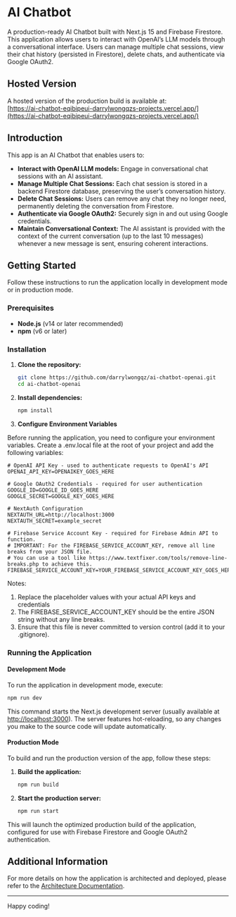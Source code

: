 # AI Chatbot

A production-ready AI Chatbot built with Next.js 15 and Firebase Firestore. This application allows users to interact with OpenAI’s LLM models through a conversational interface. Users can manage multiple chat sessions, view their chat history (persisted in Firestore), delete chats, and authenticate via Google OAuth2.

## Hosted Version

A hosted version of the production build is available at:  
[https://ai-chatbot-eqibipeui-darrylwongqzs-projects.vercel.app/](https://ai-chatbot-eqibipeui-darrylwongqzs-projects.vercel.app/)

## Introduction

This app is an AI Chatbot that enables users to:
- **Interact with OpenAI LLM models:** Engage in conversational chat sessions with an AI assistant.
- **Manage Multiple Chat Sessions:** Each chat session is stored in a backend Firestore database, preserving the user’s conversation history.
- **Delete Chat Sessions:** Users can remove any chat they no longer need, permanently deleting the conversation from Firestore.
- **Authenticate via Google OAuth2:** Securely sign in and out using Google credentials.
- **Maintain Conversational Context:** The AI assistant is provided with the context of the current conversation (up to the last 10 messages) whenever a new message is sent, ensuring coherent interactions.

## Getting Started

Follow these instructions to run the application locally in development mode or in production mode.

### Prerequisites

- **Node.js** (v14 or later recommended)
- **npm** (v6 or later)

### Installation

1. **Clone the repository:**

   ```bash
   git clone https://github.com/darrylwongqz/ai-chatbot-openai.git
   cd ai-chatbot-openai
   ```

2. **Install dependencies:**

   ```bash
   npm install
   ```

3. **Configure Environment Variables**
   
Before running the application, you need to configure your environment variables. Create a .env.local file at the root of your project and add the following variables:
```
# OpenAI API Key - used to authenticate requests to OpenAI's API
OPENAI_API_KEY=OPENAIKEY_GOES_HERE

# Google OAuth2 Credentials - required for user authentication
GOOGLE_ID=GOOGLE_ID_GOES_HERE
GOOGLE_SECRET=GOOGLE_KEY_GOES_HERE

# NextAuth Configuration
NEXTAUTH_URL=http://localhost:3000
NEXTAUTH_SECRET=example_secret

# Firebase Service Account Key - required for Firebase Admin API to function.
# IMPORTANT: For the FIREBASE_SERVICE_ACCOUNT_KEY, remove all line breaks from your JSON file.
# You can use a tool like https://www.textfixer.com/tools/remove-line-breaks.php to achieve this.
FIREBASE_SERVICE_ACCOUNT_KEY=YOUR_FIREBASE_SERVICE_ACCOUNT_KEY_GOES_HERE
```

Notes:
1. Replace the placeholder values with your actual API keys and credentials
2. The FIREBASE_SERVICE_ACCOUNT_KEY should be the entire JSON string without any line breaks.
3. Ensure that this file is never committed to version control (add it to your .gitignore).

### Running the Application

#### Development Mode

To run the application in development mode, execute:

```bash
npm run dev
```

This command starts the Next.js development server (usually available at [http://localhost:3000](http://localhost:3000)). The server features hot-reloading, so any changes you make to the source code will update automatically.

#### Production Mode

To build and run the production version of the app, follow these steps:

1. **Build the application:**

   ```bash
   npm run build
   ```

2. **Start the production server:**

   ```bash
   npm run start
   ```

This will launch the optimized production build of the application, configured for use with Firebase Firestore and Google OAuth2 authentication.

## Additional Information

For more details on how the application is architected and deployed, please refer to the [Architecture Documentation](https://docs.google.com/document/d/1ggqIbTJHwe9LioAQ_Mhkk4VkYQ-r5KLe0MxhoVuiNMY/edit?usp=sharing).

---

Happy coding!

